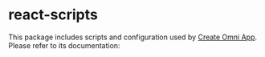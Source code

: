 # react-scripts

This package includes scripts and configuration used by [Create Omni App](https://github.com/Omniroot/create-omni-app).  
Please refer to its documentation:
